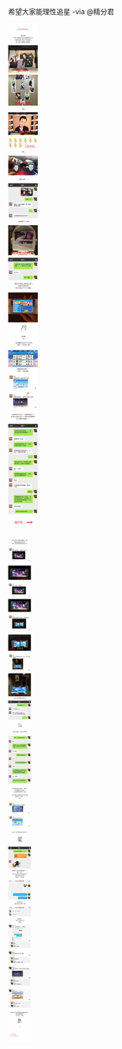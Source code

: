 希望大家能理性追星 -via @精分君

![b68891770dd94037b5071eba6ab78334.png](https://raw.githubusercontent.com/wxlzmt/cdn1/master/ext/qw/groups/10026/b68891770dd94037b5071eba6ab78334.png)

![aa6229f71f754bcf8c69370b64f4c9e4.png](https://raw.githubusercontent.com/wxlzmt/cdn1/master/ext/qw/groups/10026/aa6229f71f754bcf8c69370b64f4c9e4.png)
